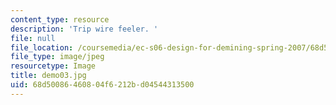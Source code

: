 ```yaml
---
content_type: resource
description: 'Trip wire feeler. '
file: null
file_location: /coursemedia/ec-s06-design-for-demining-spring-2007/68d50086460804f6212bd04544313500_demo03.jpg
file_type: image/jpeg
resourcetype: Image
title: demo03.jpg
uid: 68d50086-4608-04f6-212b-d04544313500
---
```

